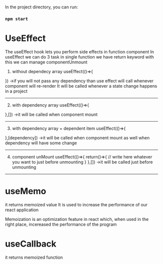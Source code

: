 In the project directory, you can run:

### `npm start`

# UseEffect
The useEffect hook lets you perform side effects in function component
In useEffect we can do 3 task in single function we have return keyword with this we can manage componentUnmount
1. without dependecy array
   useEffect(()=>{

}) 
->if you will not pass any dependency than use effect will call whenever component will re-render It will be called whenever a state change happens in a project
**********
2. with dependency array 
useEffect(()=>{

},[])
->it will be called when component mount 
**********
3. with dependency array + dependent item
useEffect(()=>{

},[dependency])
->it will be called when component mount as well when dependency will have some change
**********
4. component unMount
useEffect(()=>{
return()=>{
    // write here whatever you want to just before unmounting
}
},[])
->it will be called just before unmounting
**********

# useMemo
it returns memoized value
It is used to increase the performance of our react application

Memoization is an optimization feature in react  which, when used in the right place, incereased the performance of the program

# useCallback
it returns memoized function


